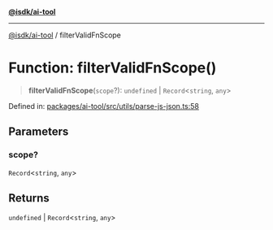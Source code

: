 [**@isdk/ai-tool**](../README.md)

***

[@isdk/ai-tool](../globals.md) / filterValidFnScope

# Function: filterValidFnScope()

> **filterValidFnScope**(`scope`?): `undefined` \| `Record`\<`string`, `any`\>

Defined in: [packages/ai-tool/src/utils/parse-js-json.ts:58](https://github.com/isdk/ai-tool.js/blob/6a89194ac34437a1bc58f7ec590cd22976939ca6/src/utils/parse-js-json.ts#L58)

## Parameters

### scope?

`Record`\<`string`, `any`\>

## Returns

`undefined` \| `Record`\<`string`, `any`\>
